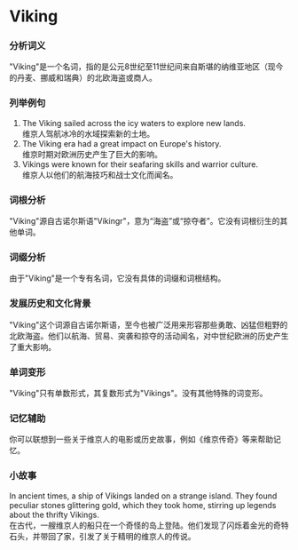 # Viking

### 分析词义

  

"Viking"是一个名词，指的是公元8世纪至11世纪间来自斯堪的纳维亚地区（现今的丹麦、挪威和瑞典）的北欧海盗或商人。

  

### 列举例句

  

1.  The Viking sailed across the icy waters to explore new lands.  
    维京人驾航冰冷的水域探索新的土地。
2.  The Viking era had a great impact on Europe's history.  
    维京时期对欧洲历史产生了巨大的影响。
3.  Vikings were known for their seafaring skills and warrior culture.  
    维京人以他们的航海技巧和战士文化而闻名。

  

### 词根分析

  

"Viking"源自古诺尔斯语"Víkingr"，意为“海盗”或“掠夺者”。它没有词根衍生的其他单词。

  

### 词缀分析

  

由于"Viking"是一个专有名词，它没有具体的词缀和词根结构。

  

### 发展历史和文化背景

  

"Viking"这个词源自古诺尔斯语，至今也被广泛用来形容那些勇敢、凶猛但粗野的北欧海盗。他们以航海、贸易、突袭和掠夺的活动闻名，对中世纪欧洲的历史产生了重大影响。

  

### 单词变形

  

"Viking"只有单数形式，其复数形式为"Vikings"。没有其他特殊的词变形。

  

### 记忆辅助

  

你可以联想到一些关于维京人的电影或历史故事，例如《维京传奇》等来帮助记忆。

  

### 小故事

  

In ancient times, a ship of Vikings landed on a strange island. They found peculiar stones glittering gold, which they took home, stirring up legends about the thrifty Vikings.  
在古代，一艘维京人的船只在一个奇怪的岛上登陆。他们发现了闪烁着金光的奇特石头，并带回了家，引发了关于精明的维京人的传说。
